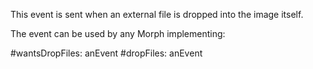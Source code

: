 This event is sent when an external file is dropped into the image itself.

The event can be used by any Morph implementing:

#wantsDropFiles: anEvent 
#dropFiles: anEvent 



